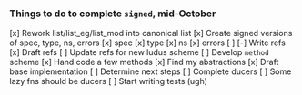 ### Things to do to complete `signed`, mid-October

[x] Rework list/list_eg/list_mod into canonical list
[x] Create signed versions of spec, type, ns, errors
  [x] spec
  [x] type
  [x] ns
  [x] errors
[ ]
[-] Write refs
  [x] Draft refs
  [ ] Update refs for new ludus scheme
[ ] Develop `method` scheme
  [x] Hand code a few methods
  [x] Find my abstractions
  [x] Draft base implementation
  [ ] Determine next steps
[ ] Complete ducers
[ ] Some lazy fns should be ducers
[ ] Start writing tests (ugh)